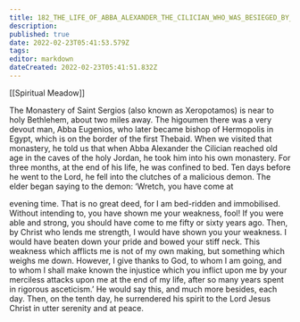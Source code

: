 ```yaml
---
title: 182_THE_LIFE_OF_ABBA_ALEXANDER_THE_CILICIAN_WHO_WAS_BESIEGED_BY_A_DEMON_WHEN_HE_WAS_NEAR_TO_DEATH
description: 
published: true
date: 2022-02-23T05:41:53.579Z
tags: 
editor: markdown
dateCreated: 2022-02-23T05:41:51.832Z
---
```


[[Spiritual Meadow]]
 
The Monastery of Saint Sergios (also known as Xeropotamos) is near to holy Bethlehem, about two miles away. The higoumen there was a very devout man, Abba Eugenios, who later became bishop of Hermopolis in Egypt, which is on the border of the first Thebaid. When we visited that monastery, he told us that when Abba Alexander the Cilician reached old age in the caves of the holy Jordan, he took him into his own monastery. For three months, at the end of his life, he was confined to bed. Ten days before he went to the Lord, he fell into the clutches of a malicious demon. The elder began saying to the demon: ‘Wretch, you have come at  
 
evening time. That is no great deed, for I am bed-ridden and immobilised. Without intending to, you have shown me your weakness, fool! If you were able and strong, you should have come to me fifty or sixty years ago. Then, by Christ who lends me strength, I would have shown you your weakness. I would have beaten down your pride and bowed your stiff neck. This weakness which afflicts me is not of my own making, but something which weighs me down. However, I give thanks to God, to whom I am going, and to whom I shall make known the injustice which you inflict upon me by your merciless attacks upon me at the end of my life, after so many years spent in rigorous asceticism.’ He would say this, and much more besides, each day. Then, on the tenth day, he surrendered his spirit to the Lord Jesus Christ in utter serenity and at peace. 

